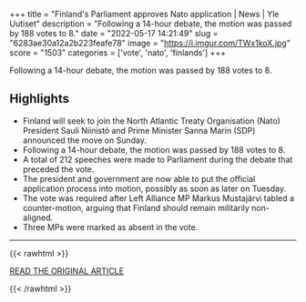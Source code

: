 +++
title = "Finland's Parliament approves Nato application | News | Yle Uutiset"
description = "Following a 14-hour debate, the motion was passed by 188 votes to 8."
date = "2022-05-17 14:21:49"
slug = "6283ae30a12a2b223feafe78"
image = "https://i.imgur.com/TWx1koX.jpg"
score = "1503"
categories = ['vote', 'nato', 'finlands']
+++

Following a 14-hour debate, the motion was passed by 188 votes to 8.

## Highlights

- Finland will seek to join the North Atlantic Treaty Organisation (Nato) President Sauli Niinistö and Prime Minister Sanna Marin (SDP) announced the move on Sunday.
- Following a 14-hour debate, the motion was passed by 188 votes to 8.
- A total of 212 speeches were made to Parliament during the debate that preceded the vote.
- The president and government are now able to put the official application process into motion, possibly as soon as later on Tuesday.
- The vote was required after Left Alliance MP Markus Mustajärvi tabled a counter-motion, arguing that Finland should remain militarily non-aligned.
- Three MPs were marked as absent in the vote.

---

{{< rawhtml >}}
  <p class="article-category">
    <a target="_blank" href="https://yle.fi/news/3-12449487">READ THE ORIGINAL ARTICLE</a>
  </p>
{{< /rawhtml >}}
